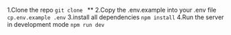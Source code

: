 1.Clone the repo `git clone ` **
2.Copy the .env.example into your .env file `cp.env.example .env`
3.install all dependencies `npm install`
4.Run the server in development mode `npm run dev`
